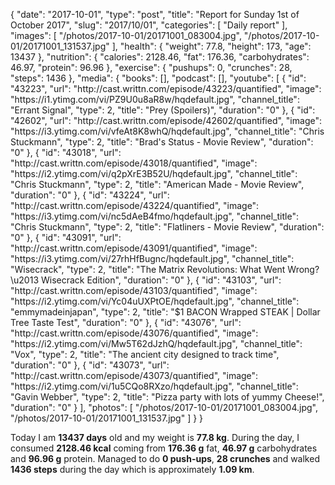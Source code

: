 {
    "date": "2017-10-01",
    "type": "post",
    "title": "Report for Sunday 1st of October 2017",
    "slug": "2017\/10\/01",
    "categories": [
        "Daily report"
    ],
    "images": [
        "\/photos\/2017-10-01\/20171001_083004.jpg",
        "\/photos\/2017-10-01\/20171001_131537.jpg"
    ],
    "health": {
        "weight": 77.8,
        "height": 173,
        "age": 13437
    },
    "nutrition": {
        "calories": 2128.46,
        "fat": 176.36,
        "carbohydrates": 46.97,
        "protein": 96.96
    },
    "exercise": {
        "pushups": 0,
        "crunches": 28,
        "steps": 1436
    },
    "media": {
        "books": [],
        "podcast": [],
        "youtube": [
            {
                "id": "43223",
                "url": "http:\/\/cast.writtn.com\/episode\/43223\/quantified",
                "image": "https:\/\/i1.ytimg.com\/vi\/PZ9U0u8aR8w\/hqdefault.jpg",
                "channel_title": "Errant Signal",
                "type": 2,
                "title": "Prey (Spoilers)",
                "duration": "0"
            },
            {
                "id": "42602",
                "url": "http:\/\/cast.writtn.com\/episode\/42602\/quantified",
                "image": "https:\/\/i3.ytimg.com\/vi\/vfeAt8K8whQ\/hqdefault.jpg",
                "channel_title": "Chris Stuckmann",
                "type": 2,
                "title": "Brad's Status - Movie Review",
                "duration": "0"
            },
            {
                "id": "43018",
                "url": "http:\/\/cast.writtn.com\/episode\/43018\/quantified",
                "image": "https:\/\/i2.ytimg.com\/vi\/q2pXrE3B52U\/hqdefault.jpg",
                "channel_title": "Chris Stuckmann",
                "type": 2,
                "title": "American Made - Movie Review",
                "duration": "0"
            },
            {
                "id": "43224",
                "url": "http:\/\/cast.writtn.com\/episode\/43224\/quantified",
                "image": "https:\/\/i3.ytimg.com\/vi\/nc5dAeB4fmo\/hqdefault.jpg",
                "channel_title": "Chris Stuckmann",
                "type": 2,
                "title": "Flatliners - Movie Review",
                "duration": "0"
            },
            {
                "id": "43091",
                "url": "http:\/\/cast.writtn.com\/episode\/43091\/quantified",
                "image": "https:\/\/i3.ytimg.com\/vi\/27rhHfBugnc\/hqdefault.jpg",
                "channel_title": "Wisecrack",
                "type": 2,
                "title": "The Matrix Revolutions: What Went Wrong? \u2013 Wisecrack Edition",
                "duration": "0"
            },
            {
                "id": "43103",
                "url": "http:\/\/cast.writtn.com\/episode\/43103\/quantified",
                "image": "https:\/\/i2.ytimg.com\/vi\/Yc04uUXPtOE\/hqdefault.jpg",
                "channel_title": "emmymadeinjapan",
                "type": 2,
                "title": "$1 BACON Wrapped STEAK | Dollar Tree Taste Test",
                "duration": "0"
            },
            {
                "id": "43076",
                "url": "http:\/\/cast.writtn.com\/episode\/43076\/quantified",
                "image": "https:\/\/i2.ytimg.com\/vi\/Mw5T62dJzhQ\/hqdefault.jpg",
                "channel_title": "Vox",
                "type": 2,
                "title": "The ancient city designed to track time",
                "duration": "0"
            },
            {
                "id": "43073",
                "url": "http:\/\/cast.writtn.com\/episode\/43073\/quantified",
                "image": "https:\/\/i2.ytimg.com\/vi\/1u5CQo8RXzo\/hqdefault.jpg",
                "channel_title": "Gavin Webber",
                "type": 2,
                "title": "Pizza party with lots of yummy Cheese!",
                "duration": "0"
            }
        ],
        "photos": [
            "\/photos\/2017-10-01\/20171001_083004.jpg",
            "\/photos\/2017-10-01\/20171001_131537.jpg"
        ]
    }
}

Today I am <strong>13437 days</strong> old and my weight is <strong>77.8 kg</strong>. During the day, I consumed <strong>2128.46 kcal</strong> coming from <strong>176.36 g</strong> fat, <strong>46.97 g</strong> carbohydrates and <strong>96.96 g</strong> protein. Managed to do <strong>0 push-ups</strong>, <strong>28 crunches</strong> and walked <strong>1436 steps</strong> during the day which is approximately <strong>1.09 km</strong>.